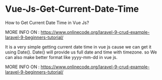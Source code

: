 # Vue-Js-Get-Current-Date-Time
How to Get Current Date Time in Vue Js?

MORE INFO ON : https://www.onlinecode.org/laravel-9-crud-example-laravel-9-beginners-tutorial/

It is a very simple getting current date time in vue js cause we can get it using Date(). Date() will provide us full date and time with timezone. so We can also make better format like yyyy-mm-dd in vue js.


MORE INFO ON : https://www.onlinecode.org/laravel-9-crud-example-laravel-9-beginners-tutorial/
